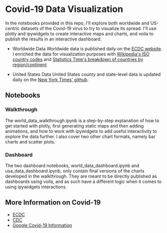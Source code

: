 # Covid-19 Data Visualization

In the notebooks provided in this repo, I'll explore both worldwide and US-centric datasets of the Covid-19 virus to try to visualize its spread. I'll use plotly and ipywidgets to create interactive maps and charts, and voila to publish the results in an interactive dashboard.

* Worldwide Data
Worldwide data is published daily on the [ECDC website](https://www.ecdc.europa.eu/en/geographical-distribution-2019-ncov-cases). I enriched the data for visualization purposes with [Wikipedia's ISO country codes](https://en.wikipedia.org/wiki/List_of_ISO_3166_country_codes) and [Statistics Time's breakdown of countries by region/continent](http://statisticstimes.com/geography/countries-by-continents.php)

* United States Data
United States county and state-level data is updated daily on the [New York Times' github](https://github.com/nytimes/covid-19-data).


## Notebooks

### Walkthrough
The world_data_walkthrough.ipynb is a step-by-step explanation of how to get started with plotly, first generating static maps and then adding animations, and how to work with ipywidgets to add useful interactivity to explore the data further. I also cover two other chart formats, namely bar charts and scatter plots.

### Dashboard
The two dashboard notebooks, world_data_dashboard.ipynb and usa_data_dashboard.ipynb, only contain final versions of the charts developed in the walkthrough. They are meant to be directly published as dashboards using voila, and as such have a different logic when it comes to using ipywidgets interactions.


## More Information on Covid-19

* [ECDC](https://www.ecdc.europa.eu/en/covid-19-pandemic)
* [CDC](https://www.cdc.gov/coronavirus/2019-ncov/index.html)
* [Google Covid-19 Information](https://www.google.com/covid19/)
